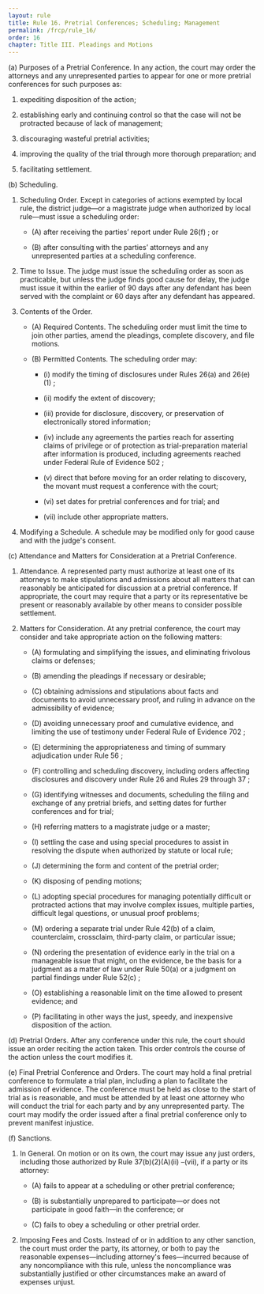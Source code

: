 ```yaml
---
layout: rule
title: Rule 16. Pretrial Conferences; Scheduling; Management
permalink: /frcp/rule_16/
order: 16
chapter: Title III. Pleadings and Motions
---
```


(a) Purposes of a Pretrial Conference. In any action, the court may order the attorneys and any unrepresented parties to appear for one or more pretrial conferences for such purposes as:


1. expediting disposition of the action;


2. establishing early and continuing control so that the case will not be protracted because of lack of management;


3. discouraging wasteful pretrial activities;


4. improving the quality of the trial through more thorough preparation; and


5. facilitating settlement.


(b) Scheduling.


1. Scheduling Order. Except in categories of actions exempted by local rule, the district judge—or a magistrate judge when authorized by local rule—must issue a scheduling order:


    - (A) after receiving the parties’ report under Rule 26(f) ; or


    - (B) after consulting with the parties’ attorneys and any unrepresented parties at a scheduling conference.


2. Time to Issue. The judge must issue the scheduling order as soon as practicable, but unless the judge finds good cause for delay, the judge must issue it within the earlier of 90 days after any defendant has been served with the complaint or 60 days after any defendant has appeared.


3. Contents of the Order.


    - (A) Required Contents. The scheduling order must limit the time to join other parties, amend the pleadings, complete discovery, and file motions.


    - (B) Permitted Contents. The scheduling order may:


        - (i) modify the timing of disclosures under Rules 26(a) and 26(e)(1) ;


        - (ii) modify the extent of discovery;


        - (iii) provide for disclosure, discovery, or preservation of electronically stored information;


        - (iv) include any agreements the parties reach for asserting claims of privilege or of protection as trial-preparation material after information is produced, including agreements reached under Federal Rule of Evidence 502 ;


        - (v) direct that before moving for an order relating to discovery, the movant must request a conference with the court;


        - (vi) set dates for pretrial conferences and for trial; and


        - (vii) include other appropriate matters.


4. Modifying a Schedule. A schedule may be modified only for good cause and with the judge's consent.


(c) Attendance and Matters for Consideration at a Pretrial Conference.


1. Attendance. A represented party must authorize at least one of its attorneys to make stipulations and admissions about all matters that can reasonably be anticipated for discussion at a pretrial conference. If appropriate, the court may require that a party or its representative be present or reasonably available by other means to consider possible settlement.


2. Matters for Consideration. At any pretrial conference, the court may consider and take appropriate action on the following matters:


    - (A) formulating and simplifying the issues, and eliminating frivolous claims or defenses;


    - (B) amending the pleadings if necessary or desirable;


    - (C) obtaining admissions and stipulations about facts and documents to avoid unnecessary proof, and ruling in advance on the admissibility of evidence;


    - (D) avoiding unnecessary proof and cumulative evidence, and limiting the use of testimony under Federal Rule of Evidence 702 ;


    - (E) determining the appropriateness and timing of summary adjudication under Rule 56 ;


    - (F) controlling and scheduling discovery, including orders affecting disclosures and discovery under Rule 26 and Rules 29 through 37 ;


    - (G) identifying witnesses and documents, scheduling the filing and exchange of any pretrial briefs, and setting dates for further conferences and for trial;


    - (H) referring matters to a magistrate judge or a master;


    - (I) settling the case and using special procedures to assist in resolving the dispute when authorized by statute or local rule;


    - (J) determining the form and content of the pretrial order;


    - (K) disposing of pending motions;


    - (L) adopting special procedures for managing potentially difficult or protracted actions that may involve complex issues, multiple parties, difficult legal questions, or unusual proof problems;


    - (M) ordering a separate trial under Rule 42(b) of a claim, counterclaim, crossclaim, third-party claim, or particular issue;


    - (N) ordering the presentation of evidence early in the trial on a manageable issue that might, on the evidence, be the basis for a judgment as a matter of law under Rule 50(a) or a judgment on partial findings under Rule 52(c) ;


    - (O) establishing a reasonable limit on the time allowed to present evidence; and


    - (P) facilitating in other ways the just, speedy, and inexpensive disposition of the action.


(d) Pretrial Orders. After any conference under this rule, the court should issue an order reciting the action taken. This order controls the course of the action unless the court modifies it.


(e) Final Pretrial Conference and Orders. The court may hold a final pretrial conference to formulate a trial plan, including a plan to facilitate the admission of evidence. The conference must be held as close to the start of trial as is reasonable, and must be attended by at least one attorney who will conduct the trial for each party and by any unrepresented party. The court may modify the order issued after a final pretrial conference only to prevent manifest injustice.


(f) Sanctions.


1. In General. On motion or on its own, the court may issue any just orders, including those authorized by Rule 37(b)(2)(A)(ii) –(vii), if a party or its attorney:


    - (A) fails to appear at a scheduling or other pretrial conference;


    - (B) is substantially unprepared to participate—or does not participate in good faith—in the conference; or


    - (C) fails to obey a scheduling or other pretrial order.


2. Imposing Fees and Costs. Instead of or in addition to any other sanction, the court must order the party, its attorney, or both to pay the reasonable expenses—including attorney's fees—incurred because of any noncompliance with this rule, unless the noncompliance was substantially justified or other circumstances make an award of expenses unjust.
